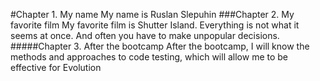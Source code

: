 #Chapter 1. My name
My name is Ruslan Slepuhin
###Chapter 2. My favorite film 
My favorite film is Shutter Island. 
Everything is not what it seems at once. And often you have to make unpopular decisions.
#####Chapter 3. After the bootcamp
After the bootcamp, I will know the methods and approaches to code testing, which will allow me to be effective for Evolution